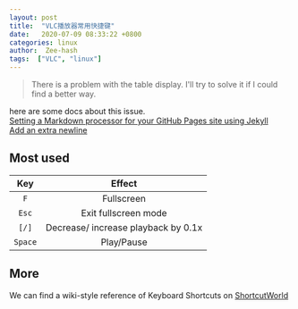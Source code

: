 ```yaml
---
layout: post
title:  "VLC播放器常用快捷键"
date:   2020-07-09 08:33:22 +0800
categories: linux
author:  Zee-hash
tags:  ["VLC", "linux"]
---
```

> There is a problem with the table display. I'll try to solve it if I could find a better way.  

here are some docs about this issue.  
[Setting a Markdown processor for your GitHub Pages site using Jekyll](https://docs.github.com/en/github/working-with-github-pages/setting-a-markdown-processor-for-your-github-pages-site-using-jekyll)  
[Add an extra newline](https://github.com/github/pages-gem/issues/123)   

## Most used

| Key | Effect |  
| :---: | :---: |  
| `F` | Fullscreen |  
|`Esc` | Exit fullscreen mode |  
| `[/]` | Decrease/ increase playback by 0.1x |  
| `Space` | Play/Pause |  

## More  
We can find a wiki-style reference of Keyboard Shortcuts on 
[ShortcutWorld](https://shortcutworld.com/)  
